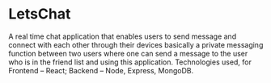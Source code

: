 # LetsChat
A real time chat application that enables users to send message and connect with each other through their devices basically a private messaging function between two users where one can send a message to the user who is in the friend list and using this application.
Technologies used, for Frontend – React; Backend – Node, Express, MongoDB.
